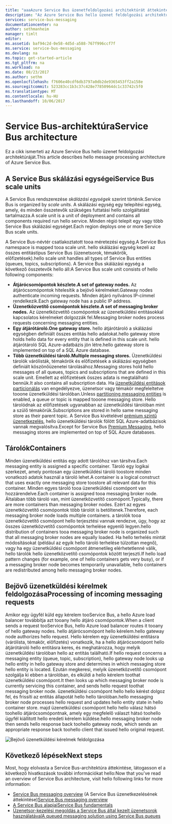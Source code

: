 ```yaml
---
title: "aaaAzure Service Bus üzenetfeldolgozási architektúrát áttekintése |} Microsoft Docs"
description: "Az Azure Service Bus hello üzenet feldolgozási architektúráját ismerteti."
services: service-bus-messaging
documentationcenter: na
author: sethmanheim
manager: timlt
editor: 
ms.assetid: baf94c2d-0e58-4d5d-a588-767f996ccf7f
ms.service: service-bus-messaging
ms.devlang: na
ms.topic: get-started-article
ms.tgt_pltfrm: na
ms.workload: na
ms.date: 08/23/2017
ms.author: sethm
ms.openlocfilehash: f7606e40cdf6db3797a0db2de9365453ff2a158e
ms.sourcegitcommit: 523283cc1b3c37c428e77850964dc1c33742c5f0
ms.translationtype: MT
ms.contentlocale: hu-HU
ms.lasthandoff: 10/06/2017
---
```

# <a name="service-bus-architecture"></a><span data-ttu-id="8d002-103">Service Bus-architektúra</span><span class="sxs-lookup"><span data-stu-id="8d002-103">Service Bus architecture</span></span>
<span data-ttu-id="8d002-104">Ez a cikk ismerteti az Azure Service Bus hello üzenet feldolgozási architektúráját.</span><span class="sxs-lookup"><span data-stu-id="8d002-104">This article describes hello message processing architecture of Azure Service Bus.</span></span>

## <a name="service-bus-scale-units"></a><span data-ttu-id="8d002-105">A Service Bus skálázási egységei</span><span class="sxs-lookup"><span data-stu-id="8d002-105">Service Bus scale units</span></span>
<span data-ttu-id="8d002-106">A Service Bus rendszerezése *skálázási egységek* szerint történik.</span><span class="sxs-lookup"><span data-stu-id="8d002-106">Service Bus is organized by *scale units*.</span></span> <span data-ttu-id="8d002-107">A skálázási egység egy telepítési egység, amely, és minden összetevők szükséges futtatási hello szolgáltatást tartalmazza.</span><span class="sxs-lookup"><span data-stu-id="8d002-107">A scale unit is a unit of deployment and contains all components required run hello service.</span></span> <span data-ttu-id="8d002-108">Minden régió telepít egy vagy több Service Bus skálázási egységet.</span><span class="sxs-lookup"><span data-stu-id="8d002-108">Each region deploys one or more Service Bus scale units.</span></span>

<span data-ttu-id="8d002-109">A Service Bus-névtér csatlakoztatott tooa méretezési egység.</span><span class="sxs-lookup"><span data-stu-id="8d002-109">A Service Bus namespace is mapped tooa scale unit.</span></span> <span data-ttu-id="8d002-110">hello skálázási egység kezeli az összes entitástípus Service Bus (üzenetsorok, témakörök, előfizetések).</span><span class="sxs-lookup"><span data-stu-id="8d002-110">hello scale unit handles all types of Service Bus entities (queues, topics, subscriptions).</span></span> <span data-ttu-id="8d002-111">A Service Bus skálázási egység a következő összetevők hello áll:</span><span class="sxs-lookup"><span data-stu-id="8d002-111">A Service Bus scale unit consists of hello following components:</span></span>

* <span data-ttu-id="8d002-112">**Átjárócsomópontok készlete.**</span><span class="sxs-lookup"><span data-stu-id="8d002-112">**A set of gateway nodes.**</span></span> <span data-ttu-id="8d002-113">Az átjárócsomópontok hitelesítik a bejövő kérelmeket.</span><span class="sxs-lookup"><span data-stu-id="8d002-113">Gateway nodes authenticate incoming requests.</span></span> <span data-ttu-id="8d002-114">Minden átjáró nyilvános IP-címmel rendelkezik.</span><span class="sxs-lookup"><span data-stu-id="8d002-114">Each gateway node has a public IP address.</span></span>
* <span data-ttu-id="8d002-115">**Üzenetközvetítő csomópontok készlete.**</span><span class="sxs-lookup"><span data-stu-id="8d002-115">**A set of messaging broker nodes.**</span></span> <span data-ttu-id="8d002-116">Az üzenetközvetítő csomópontok az üzenetküldési entitásokkal kapcsolatos kérelmeket dolgozzák fel.</span><span class="sxs-lookup"><span data-stu-id="8d002-116">Messaging broker nodes process requests concerning messaging entities.</span></span>
* <span data-ttu-id="8d002-117">**Egy átjárótároló.**</span><span class="sxs-lookup"><span data-stu-id="8d002-117">**One gateway store.**</span></span> <span data-ttu-id="8d002-118">hello átjárótároló a skálázási egységben definiált összes entitás hello adatokat.</span><span class="sxs-lookup"><span data-stu-id="8d002-118">hello gateway store holds hello data for every entity that is defined in this scale unit.</span></span> <span data-ttu-id="8d002-119">hello átjárótároló SQL Azure-adatbázis jön létre.</span><span class="sxs-lookup"><span data-stu-id="8d002-119">hello gateway store is implemented on top of a SQL Azure database.</span></span>
* <span data-ttu-id="8d002-120">**Több üzenetküldési tároló.**</span><span class="sxs-lookup"><span data-stu-id="8d002-120">**Multiple messaging stores.**</span></span> <span data-ttu-id="8d002-121">Üzenetküldési tárolók várólisták, témakörök és előfizetések a skálázási egységben definiált köszönőüzenetei tárolásához.</span><span class="sxs-lookup"><span data-stu-id="8d002-121">Messaging stores hold hello messages of all queues, topics and subscriptions that are defined in this scale unit.</span></span> <span data-ttu-id="8d002-122">Emellett az előfizetések összes adata is megtalálható bennük.</span><span class="sxs-lookup"><span data-stu-id="8d002-122">It also contains all subscription data.</span></span> <span data-ttu-id="8d002-123">Ha [üzenetküldési entitások particionálás](service-bus-partitioning.md) van engedélyezve, üzenetsor vagy témakör megfeleltetve tooone üzenetküldési tárolóban.</span><span class="sxs-lookup"><span data-stu-id="8d002-123">Unless [partitioning messaging entities](service-bus-partitioning.md) is enabled, a queue or topic is mapped tooone messaging store.</span></span> <span data-ttu-id="8d002-124">Hello tárolódnak az előfizetések ugyanabban az üzenetküldési tárolóban mint a szülő témakörük.</span><span class="sxs-lookup"><span data-stu-id="8d002-124">Subscriptions are stored in hello same messaging store as their parent topic.</span></span> <span data-ttu-id="8d002-125">A Service Bus kivételével [prémium szintű üzenetkezelés](service-bus-premium-messaging.md), hello üzenetküldési tárolók fölött SQL Azure-adatbázisok vannak megvalósítva.</span><span class="sxs-lookup"><span data-stu-id="8d002-125">Except for Service Bus [Premium Messaging](service-bus-premium-messaging.md), hello messaging stores are implemented on top of SQL Azure databases.</span></span>

## <a name="containers"></a><span data-ttu-id="8d002-126">Tárolók</span><span class="sxs-lookup"><span data-stu-id="8d002-126">Containers</span></span>
<span data-ttu-id="8d002-127">Minden üzenetküldési entitás egy adott tárolóhoz van társítva.</span><span class="sxs-lookup"><span data-stu-id="8d002-127">Each messaging entity is assigned a specific container.</span></span> <span data-ttu-id="8d002-128">Tároló egy logikai szerkezet, amely pontosan egy üzenetküldési tároló toostore minden vonatkozó adatok használ a tároló lehet.</span><span class="sxs-lookup"><span data-stu-id="8d002-128">A container is a logical construct that uses exactly one messaging store toostore all relevant data for this container.</span></span> <span data-ttu-id="8d002-129">Minden egyes tároló tooa üzenetküldési csomópont van hozzárendelve.</span><span class="sxs-lookup"><span data-stu-id="8d002-129">Each container is assigned tooa messaging broker node.</span></span> <span data-ttu-id="8d002-130">Általában több tároló van, mint üzenetközvetítő csomópont.</span><span class="sxs-lookup"><span data-stu-id="8d002-130">Typically, there are more containers than messaging broker nodes.</span></span> <span data-ttu-id="8d002-131">Ezért az egyes üzenetközvetítő csomópontok több tárolót is betöltenek.</span><span class="sxs-lookup"><span data-stu-id="8d002-131">Therefore, each messaging broker node loads multiple containers.</span></span> <span data-ttu-id="8d002-132">a tárolók tooa üzenetközvetítő csomópont hello terjesztési vannak rendezve, úgy, hogy az összes üzenetközvetítő csomópontok terhelése egyenlő legyen.</span><span class="sxs-lookup"><span data-stu-id="8d002-132">hello distribution of containers tooa messaging broker node is organized such that all messaging broker nodes are equally loaded.</span></span> <span data-ttu-id="8d002-133">Ha hello terhelés mintát módosításokat (például az egyik hello tároló terhelése túlzottan megnő), vagy ha egy üzenetküldési csomópont átmenetileg elérhetetlenné válik, hello tárolók hello üzenetközvetítő csomópontok között terjeszti.</span><span class="sxs-lookup"><span data-stu-id="8d002-133">If hello load pattern changes (for example, one of hello containers gets very busy), or if a messaging broker node becomes temporarily unavailable, hello containers are redistributed among hello messaging broker nodes.</span></span>

## <a name="processing-of-incoming-messaging-requests"></a><span data-ttu-id="8d002-134">Bejövő üzenetküldési kérelmek feldolgozása</span><span class="sxs-lookup"><span data-stu-id="8d002-134">Processing of incoming messaging requests</span></span>
<span data-ttu-id="8d002-135">Amikor egy ügyfél küld egy kérelem tooService Bus, a hello Azure load balancer továbbítja azt tooany hello átjáró csomópontok.</span><span class="sxs-lookup"><span data-stu-id="8d002-135">When a client sends a request tooService Bus, hello Azure load balancer routes it tooany of hello gateway nodes.</span></span> <span data-ttu-id="8d002-136">hello átjárócsomópont hello kérelem.</span><span class="sxs-lookup"><span data-stu-id="8d002-136">hello gateway node authorizes hello request.</span></span> <span data-ttu-id="8d002-137">Hello kérelem egy üzenetküldési entitásra (várólista, témakör, előfizetés) vonatkozik, ha a hello átjárócsomópont hello átjárótároló hello entitásra keres, és meghatározza, hogy melyik üzenetküldési tárolóban hello az entitás található.</span><span class="sxs-lookup"><span data-stu-id="8d002-137">If hello request concerns a messaging entity (queue, topic, subscription), hello gateway node looks up hello entity in hello gateway store and determines in which messaging store hello entity is located.</span></span> <span data-ttu-id="8d002-138">Ezután megkeresi, melyik üzenetközvetítő csomópont szolgálja ki ebben a tárolóban, és elküldi a hello kérelem toothat üzenetküldési csomópont.</span><span class="sxs-lookup"><span data-stu-id="8d002-138">It then looks up which messaging broker node is currently servicing this container, and sends hello request toothat messaging broker node.</span></span> <span data-ttu-id="8d002-139">üzenetküldési csomópont hello hello kérést dolgoz fel, és frissíti az entitás állapotát hello hello tárolóban.</span><span class="sxs-lookup"><span data-stu-id="8d002-139">hello messaging broker node processes hello request and updates hello entity state in hello container store.</span></span> <span data-ttu-id="8d002-140">majd üzenetküldési csomópont hello hello válasz hátsó toohello átjárócsomópontnak, amely egy megfelelő választ hátsó toohello ügyfél kiállított hello eredeti kérelem küldése.</span><span class="sxs-lookup"><span data-stu-id="8d002-140">hello messaging broker node then sends hello response back toohello gateway node, which sends an appropriate response back toohello client that issued hello original request.</span></span>

![Bejövő üzenetküldési kérelmek feldolgozása](./media/service-bus-architecture/ic690644.png)

## <a name="next-steps"></a><span data-ttu-id="8d002-142">Következő lépések</span><span class="sxs-lookup"><span data-stu-id="8d002-142">Next steps</span></span>
<span data-ttu-id="8d002-143">Most, hogy elolvasta a Service Bus-architektúra áttekintése, látogasson el a következő hivatkozások további információkat hello:</span><span class="sxs-lookup"><span data-stu-id="8d002-143">Now that you've read an overview of Service Bus architecture, visit hello following links for more information:</span></span>

* <span data-ttu-id="8d002-144">[Service Bus messaging overview](service-bus-messaging-overview.md) (A Service Bus üzenetkezelésének áttekintése)</span><span class="sxs-lookup"><span data-stu-id="8d002-144">[Service Bus messaging overview](service-bus-messaging-overview.md)</span></span>
* [<span data-ttu-id="8d002-145">A Service Bus alapjai</span><span class="sxs-lookup"><span data-stu-id="8d002-145">Service Bus fundamentals</span></span>](service-bus-fundamentals-hybrid-solutions.md)
* [<span data-ttu-id="8d002-146">Üzenetsor-kezelési megoldás a Service Bus által kezelt üzenetsorok használatával</span><span class="sxs-lookup"><span data-stu-id="8d002-146">A queued messaging solution using Service Bus queues</span></span>](service-bus-dotnet-multi-tier-app-using-service-bus-queues.md)


